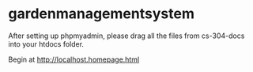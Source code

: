 # gardenmanagementsystem

After setting up phpmyadmin, please drag all the files from cs-304-docs into your htdocs folder.

Begin at http://localhost.homepage.html